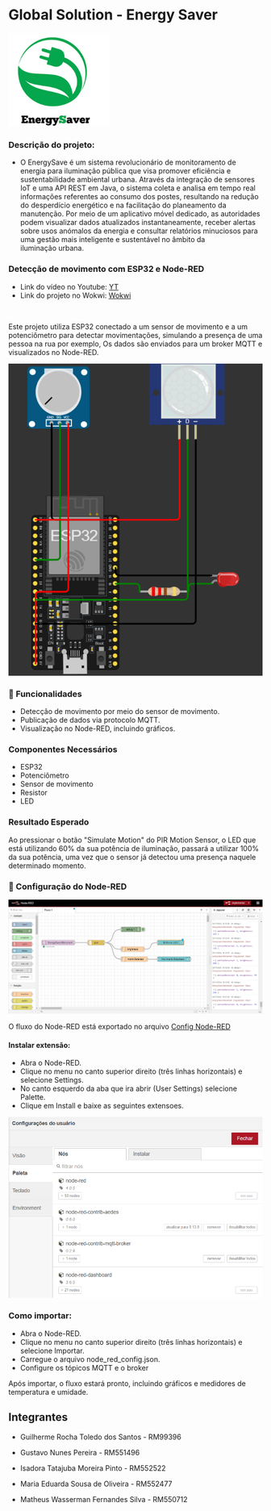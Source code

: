 # Global Solution - Energy Saver

<img src="img/Logo%20GS.jpg" alt="Logo GS" width="200">

### Descrição do projeto: <br>

- O EnergySave é um sistema revolucionário de monitoramento de energia para iluminação pública que visa promover eficiência e sustentabilidade ambiental urbana. Através da integração de sensores IoT e uma API REST em Java, o sistema coleta e analisa em tempo real informações referentes ao consumo dos postes, resultando na redução do desperdício energético e na facilitação do planeamento da manutenção. Por meio de um aplicativo móvel dedicado, as autoridades podem visualizar dados atualizados instantaneamente, receber alertas sobre usos anómalos da energia e consultar relatórios minuciosos para uma gestão mais inteligente e sustentável no âmbito da iluminação urbana.

### Detecção de movimento com ESP32 e Node-RED

- Link do vídeo no Youtube: <a href="https://youtu.be/onf9svdg2RE?si=rKPVNHJ7OnepsTHr">YT</a>
- Link do projeto no Wokwi: <a href="https://wokwi.com/projects/415226947604233217">Wokwi</a>
</br>

Este projeto utiliza ESP32 conectado a um sensor de movimento e a um potenciômetro para detectar movimentações, simulando a presença de uma pessoa na rua por exemplo, Os dados são enviados para um broker MQTT e visualizados no Node-RED.

![Circuito](img/Circuito.png)

### 🚀 Funcionalidades

- Detecção de movimento por meio do sensor de movimento.
- Publicação de dados via protocolo MQTT.
- Visualização no Node-RED, incluindo gráficos.

### Componentes Necessários
- ESP32
- Potenciômetro
- Sensor de movimento
- Resistor
- LED

### Resultado Esperado

Ao pressionar o botão "Simulate Motion" do PIR Motion Sensor, o LED que está utilizando 60% da sua potência de iluminação, passará a utilizar 100% da sua potência, uma vez que o sensor já detectou uma presença naquele determinado momento.

### 📌 Configuração do Node-RED

![Node-RED](img/Node%20Red.png)

O fluxo do Node-RED está exportado no arquivo <a href="config_node_red.json/">Config Node-RED</a>

#### Instalar extensão:

- Abra o Node-RED.
- Clique no menu no canto superior direito (três linhas horizontais) e selecione Settings.
- No canto esquerdo da aba que ira abrir (User Settings) selecione Palette.
- Clique em Install e baixe as seguintes extensoes.

![Paletas](img/Paletas.png)

### Como importar:

- Abra o Node-RED.
- Clique no menu no canto superior direito (três linhas horizontais) e selecione Importar.
- Carregue o arquivo node_red_config.json.
- Configure os tópicos MQTT e o broker

Após importar, o fluxo estará pronto, incluindo gráficos e medidores de temperatura e umidade.

## Integrantes
- Guilherme Rocha Toledo dos Santos - RM99396
  <br>
  
- Gustavo Nunes Pereira - RM551496
  <br>
  
- Isadora Tatajuba Moreira Pinto - RM552522
  <br>
   
- Maria Eduarda Sousa de Oliveira - RM552477
  <br>
  
- Matheus Wasserman Fernandes Silva - RM550712
  <br>
